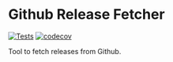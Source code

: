 # Github Release Fetcher

[![Tests](https://github.com/pziggo/github-release-fetcher/workflows/Tests/badge.svg)](https://github.com/pziggo/github-release-fetcher/actions?workflow=Tests)
[![codecov](https://codecov.io/gh/pziggo/github-release-fetcher/branch/main/graph/badge.svg?token=P8ZGTYQHCJ)](https://codecov.io/gh/pziggo/github-release-fetcher)

Tool to fetch releases from Github.
